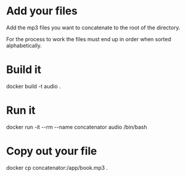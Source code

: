 # Add your files

Add the mp3 files you want to concatenate to the root of the directory.

For the process to work the files must end up in order when sorted
alphabetically.


# Build it
docker build -t audio .


# Run it
docker run -it --rm --name concatenator audio /bin/bash


# Copy out your file
docker cp concatenator:/app/book.mp3 .
